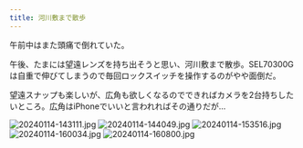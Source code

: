 ```yaml
---
title: 河川敷まで散歩
---
```


午前中はまた頭痛で倒れていた。

午後、たまには望遠レンズを持ち出そうと思い、河川敷まで散歩。SEL70300Gは自重で伸びてしまうので毎回ロックスイッチを操作するのがやや面倒だ。

望遠スナップも楽しいが、広角も欲しくなるのでできればカメラを2台持ちしたいところ。広角はiPhoneでいいと言われればその通りだが...

![20240114-143111.jpg](https://ceshmina-photos.s3.ap-northeast-1.amazonaws.com/medium/202401/20240114-143111.jpg)
![20240114-144049.jpg](https://ceshmina-photos.s3.ap-northeast-1.amazonaws.com/medium/202401/20240114-144049.jpg)
![20240114-153516.jpg](https://ceshmina-photos.s3.ap-northeast-1.amazonaws.com/medium/202401/20240114-153516.jpg)
![20240114-160034.jpg](https://ceshmina-photos.s3.ap-northeast-1.amazonaws.com/medium/202401/20240114-160034.jpg)
![20240114-160800.jpg](https://ceshmina-photos.s3.ap-northeast-1.amazonaws.com/medium/202401/20240114-160800.jpg)
